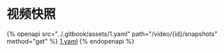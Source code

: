 # 视频快照

{% openapi src="../.gitbook/assets/1.yaml" path="/video/{id}/snapshots" method="get" %}
[1.yaml](../.gitbook/assets/1.yaml)
{% endopenapi %}

